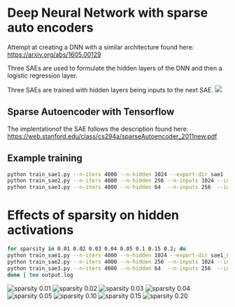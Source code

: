 # Deep Neural Network with sparse auto encoders

Attempt at creating a DNN with a similar architecture found here:
https://arxiv.org/abs/1605.00129

Three SAEs are used to formulate the hidden layers of the DNN and then a 
logistic regression layer.

Three SAEs are trained with hidden layers being inputs to the next SAE.
 ![](3SAEs.png)

## Sparse Autoencoder with Tensorflow
The implentationof the SAE follows the description found here: 
https://web.stanford.edu/class/cs294a/sparseAutoencoder_2011new.pdf

## Example training
```bash
python train_sae1.py --n-iters 4000 --n-hidden 1024 --export-dir sae1 --sparsity 0.15
python train_sae2.py --n-iters 4000 --n-hidden 256 --n-inputs 1024 --input-model-dir sae1 --export-dir sae2 --sparsity 0.15
python train_sae3.py --n-iters 4000 --n-hidden 64  --n-inputs 256  --input-model-dirs sae1 sae2 --export-dir sae3 --sparsity 0.1
```

# Effects of sparsity on hidden activations

```bash
for sparsity in 0.01 0.02 0.03 0.04 0.05 0.1 0.15 0.2; do
python train_sae1.py --n-iters 4000 --n-hidden 1024 --export-dir sae1_${sparsity} --sparsity ${sparsity}
python train_sae2.py --n-iters 4000 --n-hidden 256 --n-inputs 1024 --input-model-dir sae1_${sparsity} --export-dir sae2_${sparsity} --sparsity ${sparsity}
python train_sae3.py --n-iters 4000 --n-hidden 64  --n-inputs 256  --input-model-dirs sae1_${sparsity} sae2_${sparsity} --export-dir sae3_${sparsity} --sparsity ${sparsity}
done | tee output.log
```
 ![sparsity 0.01](images/sae3_0.01_4000.png)
 ![sparsity 0.02](images/sae3_0.02_4000.png)
 ![sparsity 0.03](images/sae3_0.03_4000.png)
 ![sparsity 0.04](images/sae3_0.04_4000.png)
 ![sparsity 0.05](images/sae3_0.05_4000.png)
 ![sparsity 0.10](images/sae3_0.1_4000.png)
 ![sparsity 0.15](images/sae3_0.15_4000.png)
 ![sparsity 0.20](images/sae3_0.2_4000.png)

